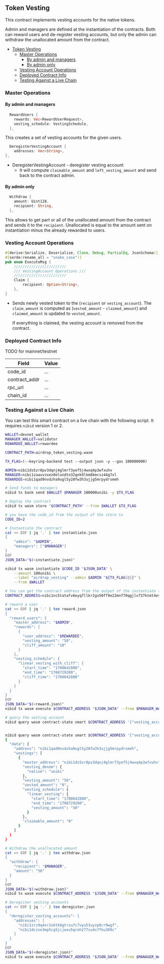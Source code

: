 ## Token Vesting

This contract implements vesting accounts for the native tokens.

Admin and managers are defined at the instantiation of the contracts. Both can
reward users and de-register vesting accounts, but only the admin can withdraw
the unallocated amount from the contract.

- [Token Vesting](#token-vesting)
  - [Master Operations](#master-operations)
    - [By admin and managers](#by-admin-and-managers)
    - [By admin only](#by-admin-only)
  - [Vesting Account Operations](#vesting-account-operations)
  - [Deployed Contract Info](#deployed-contract-info)
  - [Testing Against a Live Chain](#testing-against-a-live-chain)

### Master Operations

#### By admin and managers

```rust
  RewardUsers {
    rewards: Vec<RewardUserRequest>,
    vesting_schedule: VestingSchedule,
  },
```

This creates a set of vesting accounts for the given users.

```rust
  DeregisterVestingAccount {
    addresses: Vec<String>,
},
```

- DeregisterVestingAccount - deregister vesting account
  - It will compute `claimable_amount` and `left_vesting_amount` and send back to the contract admin.

#### By admin only

```rust
  Withdraw {
    amount: Uint128,
    recipient: String,
  },
```

This allows to get part or all of the unallocated amount from the contract and sends it to the `recipient`. Unallocated is equal to the
amount sent on instantiation minus the already rewarded to users.

### Vesting Account Operations

```rust
#[derive(Serialize, Deserialize, Clone, Debug, PartialEq, JsonSchema)]
#[serde(rename_all = "snake_case")]
pub enum ExecuteMsg {
    ////////////////////////
    /// VestingAccount Operations ///
    ////////////////////////
    Claim {
        recipient: Option<String>,
    },
}
```

- Sends newly vested token to the (`recipient` or `vesting_account`). The `claim_amount` is computed
  as (`vested_amount` - `claimed_amount`) and `claimed_amount` is updated to `vested_amount`.

  If everything is claimed, the vesting account is removed from the contract.

### Deployed Contract Info

TODO for mainnet/testnet

| Field         | Value |
| ------------- | ----- |
| code_id       | ...   |
| contract_addr | ...   |
| rpc_url       | ...   |
| chain_id      | ...   |

### Testing Against a Live Chain

You can test this smart contract on a live chain with the following script. It
requires `nibid` version 1 or 2.

```bash
WALLET=devnet_wallet
MANAGER_WALLET=validator
REWARDEE_WALLET=rewardee

CONTRACT_PATH=airdrop_token_vesting.wasm

TX_FLAG=(--keyring-backend test --output json -y --gas 100000000)

ADMIN=nibi1ds5zr8pv3dqnj4glmr73yef5j4wxq4p3wfxuhv
MANAGER=nibi1zaavvzxez0elundtn32qnk9lkm8kmcsz44g7xl
REWARDEE=nibi1qad9nvdzha9ugl5y28fw3h3ujjg5mrpydrsmeh

# Send funds to managers
nibid tx bank send $WALLET $MANAGER 100000unibi -y $TX_FLAG

# Deploy the contract
nibid tx wasm store "$CONTRACT_PATH" --from $WALLET $TX_FLAG

# you have the code_id from the output of the store tx
CODE_ID=2

# Instantiate the contract
cat << EOF | jq '.' | tee instantiate.json
{
    "admin": "$ADMIN",
    "managers": ["$MANAGER"]
}
EOF
JSON_DATA="$(<instantiate.json)"

nibid tx wasm instantiate $CODE_ID "$JSON_DATA" \
    --amount 100unibi \
    --label "airdrop_vesting" --admin $ADMIN "${TX_FLAG[@]}" \
    --from $WALLET

# You can get the contract address from the output of the instantiate tx
CONTRACT_ADDRESS=nibi1nc5tatafv6eyq7llkr2gv50ff9e22mnf70qgjlv737ktmt4eswrqugq26k

# reward a user
cat << EOF | jq '.' | tee reward.json
{
  "reward_users": {
    "master_address": "$ADMIN",
    "rewards": [
      {
        "user_address": "$REWARDEE",
        "vesting_amount": "50",
        "cliff_amount": "10"
      }
    ],
    "vesting_schedule": {
      "linear_vesting_with_cliff": {
        "start_time": "1708642800",
        "end_time": "1708729200",
        "cliff_time": "1708642800"
      }
    }
  }
}
EOF
JSON_DATA="$(<reward.json)"
nibid tx wasm execute $CONTRACT_ADDRESS "$JSON_DATA" --from $MANAGER_WALLET "${TX_FLAG[@]}"

# query the vesting account
nibid query wasm contract-state smart $CONTRACT_ADDRESS '{"vesting_accounts": {"address": "'$REWARDEE'"}}'


nibid query wasm contract-state smart $CONTRACT_ADDRESS '{"vesting_account": {"address": "'$REWARDEE'"}}' | jq .
{
  "data": {
    "address": "nibi1qad9nvdzha9ugl5y28fw3h3ujjg5mrpydrsmeh",
    "vestings": [
      {
        "master_address": "nibi1ds5zr8pv3dqnj4glmr73yef5j4wxq4p3wfxuhv",
        "vesting_denom": {
          "native": "unibi"
        },
        "vesting_amount": "50",
        "vested_amount": "0",
        "vesting_schedule": {
          "linear_vesting": {
            "start_time": "1708642800",
            "end_time": "1708729200",
            "vesting_amount": "50"
          }
        },
        "claimable_amount": "0"
      }
    ]
  }
}

# Withdraw the unallocated amount
cat << EOF | jq '.' | tee withdraw.json
{
  "withdraw": {
    "recipient": "$MANAGER",
    "amount": "50"
  }
}
EOF
JSON_DATA="$(<withdraw.json)"
nibid tx wasm execute $CONTRACT_ADDRESS "$JSON_DATA" --from $MANAGER_WALLET "${TX_FLAG[@]}"

# Deregister vesting accounts
cat << EOF | jq '.' | tee deregister.json
{
  "deregister_vesting_accounts": {
    "addresses": [
      "nibi1zrz9q4xr2u6tk0gtrzu7c7vyu53uyzp0cr9wgf",
      "nibi1dczse3mp5cg5jcjwxu5qreh277su4x7fku389c"
    ]
  }
}
EOF
JSON_DATA="$(<deregister.json)"
nibid tx wasm execute $CONTRACT_ADDRESS "$JSON_DATA" --from $MANAGER_WALLET "${TX_FLAG[@]}"
```
